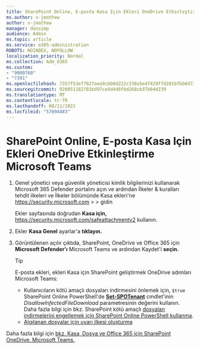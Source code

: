 ```yaml
---
title: SharePoint Online, E-posta Kasa Için Ekleri OneDrive Etkinleştirme Microsoft Teams
ms.author: v-jmathew
author: v-jmathew
manager: dansimp
audience: Admin
ms.topic: article
ms.service: o365-administration
ROBOTS: NOINDEX, NOFOLLOW
localization_priority: Normal
ms.collection: Adm_O365
ms.custom:
- "9000760"
- "7391"
ms.openlocfilehash: 7357f53ef7827aea9cbb0d222c338a5edf429ffd201bfbb6d7307b3d446fdae2
ms.sourcegitcommit: 920051182781bd97ce4d4d6fbd268cb37b84d239
ms.translationtype: MT
ms.contentlocale: tr-TR
ms.lasthandoff: 08/11/2021
ms.locfileid: "57894483"
---
```

# <a name="enable-safe-attachments-for-sharepoint-online-onedrive-and-microsoft-teams"></a>SharePoint Online, E-posta Kasa Için Ekleri OneDrive Etkinleştirme Microsoft Teams

1. Genel yönetici veya güvenlik yöneticisi kimlik bilgilerinizi kullanarak Microsoft 365 Defender portalını açın ve ardından İlkeler & kuralları tehdit ilkeleri ve İlkeler bölümünde Kasa ekleri'ne <https://security.microsoft.com>  \>  \>  gidin 

   Ekler sayfasında doğrudan **Kasa için,** <https://security.microsoft.com/safeattachmentv2> kullanın.

2. Ekler **Kasa Genel** ayarlar'a **tıklayın.**
3. Görüntülenen açılır çıktıda, SharePoint, OneDrive ve Office 365 için **Microsoft Defender'ı** Microsoft Teams ve ardından Kaydet'i **seçin.**

    > [!TIP]
    >
    > E-posta ekleri, ekleri Kasa için SharePoint geliştirmek OneDrive adımları Microsoft Teams:
    >
    > - Kullanıcıların kötü amaçlı dosyaları indirmesini önlemek için, `$true` SharePoint Online PowerShell'de **[Set-SPOTenant](https://docs.microsoft.com/powershell/module/sharepoint-online/Set-SPOTenant)** cmdlet'inin *DisallowInfectedFileDownload* parametresinin değerini kullanın. Daha fazla bilgi için bkz. SharePoint kötü amaçlı [dosyaları indirmelerini engellemek için SharePoint Online PowerShell kullanma](https://docs.microsoft.com/microsoft-365/security/office-365-security/turn-on-mdo-for-spo-odb-and-teams#step-2-recommended-use-sharepoint-online-powershell-to-prevent-users-from-downloading-malicious-files).
    > - [Algılanan dosyalar için uyarı ilkesi oluşturma](https://docs.microsoft.com/microsoft-365/security/office-365-security/turn-on-mdo-for-spo-odb-and-teams#step-3-recommended-use-the-microsoft-365-defender-portal-to-create-an-alert-policy-for-detected-files)

Daha fazla bilgi için [bkz. Kasa, Dosya ve Office 365 için SharePoint OneDrive. Microsoft Teams.](https://go.microsoft.com/fwlink/?linkid=2092041)
